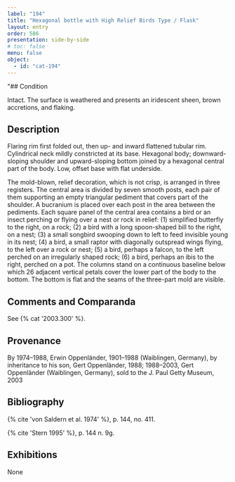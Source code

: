 ```yaml
---
label: "194"
title: "Hexagonal bottle with High Relief Birds Type / Flask"
layout: entry
order: 586
presentation: side-by-side
# toc: false
menu: false
object:
  - id: "cat-194"
---
```


"## Condition

Intact. The surface is weathered and presents an iridescent sheen, brown accretions, and flaking.

## Description

Flaring rim first folded out, then up- and inward flattened tubular rim. Cylindrical neck mildly constricted at its base. Hexagonal body; downward-sloping shoulder and upward-sloping bottom joined by a hexagonal central part of the body. Low, offset base with flat underside.

The mold-blown, relief decoration, which is not crisp, is arranged in three registers. The central area is divided by seven smooth posts, each pair of them supporting an empty triangular pediment that covers part of the shoulder. A bucranium is placed over each post in the area between the pediments. Each square panel of the central area contains a bird or an insect perching or flying over a nest or rock in relief: (1) simplified butterfly to the right, on a rock; (2) a bird with a long spoon-shaped bill to the right, on a nest; (3) a small songbird swooping down to left to feed invisible young in its nest; (4) a bird, a small raptor with diagonally outspread wings flying, to the left over a rock or nest; (5) a bird, perhaps a falcon, to the left perched on an irregularly shaped rock; (6) a bird, perhaps an ibis to the right, perched on a pot. The columns stand on a continuous baseline below which 26 adjacent vertical petals cover the lower part of the body to the bottom. The bottom is flat and the seams of the three-part mold are visible.

## Comments and Comparanda

See {% cat '2003.300' %}.

## Provenance

By 1974–1988, Erwin Oppenländer, 1901–1988 (Waiblingen, Germany), by inheritance to his son, Gert Oppenländer, 1988; 1988–2003, Gert Oppenländer (Waiblingen, Germany), sold to the J. Paul Getty Museum, 2003

## Bibliography

{% cite 'von Saldern et al. 1974' %}, p. 144, no. 411.

{% cite 'Stern 1995' %}, p. 144 n. 9g.

## Exhibitions

None